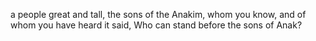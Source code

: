 a people great and tall, the sons of the Anakim, whom you know, and of whom you have heard it said, Who can stand before the sons of Anak?
